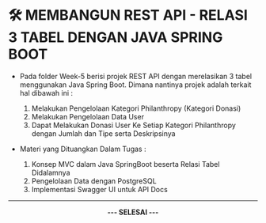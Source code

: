 # 🛠️ MEMBANGUN REST API - RELASI 3 TABEL DENGAN JAVA SPRING BOOT

- Pada folder Week-5 berisi projek REST API dengan merelasikan 3 tabel menggunakan Java Spring Boot. Dimana nantinya projek adalah terkait hal dibawah ini :
  
  1. Melakukan Pengelolaan Kategori Philanthropy (Kategori Donasi)
  2. Melakukan Pengelolaan Data User
  3. Dapat Melakukan Donasi User Ke Setiap Kategori Philanthropy dengan Jumlah dan Tipe serta Deskripsinya
 
- Materi yang Dituangkan Dalam Tugas :

  1. Konsep MVC dalam Java SpringBoot beserta Relasi Tabel Didalamnya
  2. Pengelolaan Data dengan PostgreSQL
  3. Implementasi Swagger UI untuk API Docs

---
<p align="center"><strong>--- SELESAI ---</strong></p>
